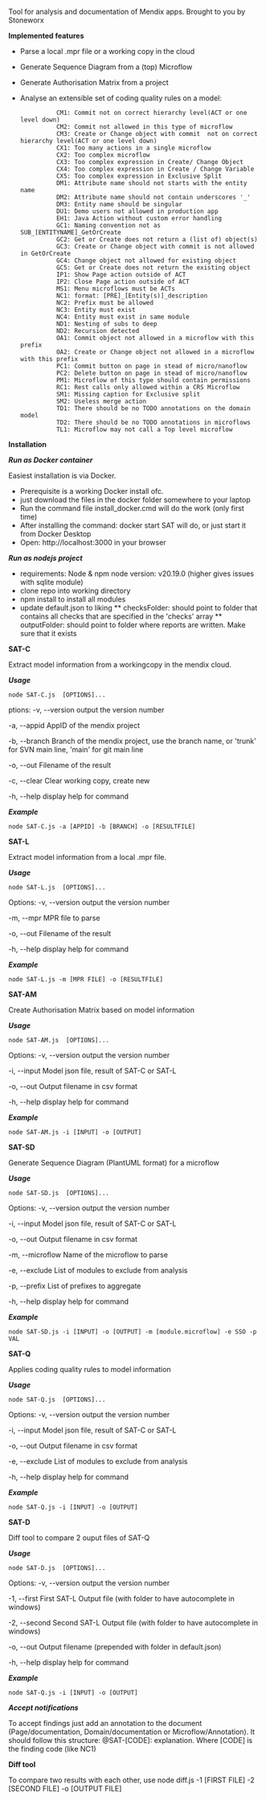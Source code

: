 Tool for analysis and documentation of Mendix apps. 
Brought to you by Stoneworx

**Implemented features**

* Parse a local .mpr file or a working copy in the cloud
* Generate Sequence Diagram from a (top) Microflow
* Generate Authorisation Matrix from a project
* Analyse an extensible set of coding quality rules on a model:
  
				CM1: Commit not on correct hierarchy level(ACT or one level down)
				CM2: Commit not allowed in this type of microflow
				CM3: Create or Change object with commit  not on correct hierarchy level(ACT or one level down)
				CX1: Too many actions in a single microflow
				CX2: Too complex microflow
				CX3: Too complex expression in Create/ Change Object
				CX4: Too complex expression in Create / Change Variable
				CX5: Too complex expression in Exclusive Split
				DM1: Attribute name should not starts with the entity name
				DM2: Attribute name should not contain underscores '_'
				DM3: Entity name should be singular
				DU1: Demo users not allowed in production app
				EH1: Java Action without custom error handling
				GC1: Naming convention not as SUB_[ENTITYNAME]_GetOrCreate
				GC2: Get or Create does not return a (list of) object(s)
				GC3: Create or Change object with commit is not allowed in GetOrCreate
				GC4: Change object not allowed for existing object
				GC5: Get or Create does not return the existing object
				IP1: Show Page action outside of ACT
				IP2: Close Page action outside of ACT
				MS1: Menu microflows must be ACTs
				NC1: format: [PRE]_[Entity(s)]_description
				NC2: Prefix must be allowed
				NC3: Entity must exist 
				NC4: Entity must exist in same module
				ND1: Nesting of subs to deep
				ND2: Recursion detected
				OA1: Commit object not allowed in a microflow with this prefix
				OA2: Create or Change object not allowed in a microflow with this prefix
				PC1: Commit button on page in stead of micro/nanoflow
				PC2: Delete button on page in stead of micro/nanoflow
				PM1: Microflow of this type should contain permissions
				RC1: Rest calls only allowed within a CRS Microflow
				SM1: Missing caption for Exclusive split
				SM2: Useless merge action
				TD1: There should be no TODO annotations on the domain model
				TD2: There should be no TODO annotations in microflows
				TL1: Microflow may not call a Top level microflow

  
**Installation**

***Run as Docker container***

Easiest installation is via Docker.
* Prerequisite is a working Docker install ofc. 
* just download the files in the docker folder somewhere to your laptop
* Run the command file install_docker.cmd will do the work (only first time)
* After installing the command: docker start SAT will do, or just start it from Docker Desktop
* Open: http://localhost:3000 in your browser


***Run as nodejs project***

* requirements: Node & npm node version: v20.19.0 (higher gives issues with sqlite module)
* clone repo into working directory
* npm install to install all modules
* update default.json to liking
** checksFolder: should point to folder that contains all checks that are specified in the 'checks' array 
** outputFolder: should point to folder where reports are written. Make sure that it exists

**SAT-C**

Extract model information from a workingcopy in the mendix cloud.

***Usage***

```node SAT-C.js  [OPTIONS]...```

 ptions:
  -v, --version                  output the version number
  
  -a, --appid <appid>            AppID of the mendix project
  
  -b, --branch <branch name>     Branch of the mendix project, use the branch name, or 'trunk' for SVN main line, 'main' for git main line
   
  -o, --out <output file>   Filename of the result

  -c, --clear                    Clear working copy, create new

  -h, --help                     display help for command


***Example***

```node SAT-C.js -a [APPID] -b [BRANCH] -o [RESULTFILE]```

**SAT-L**

Extract model information from a local .mpr file.

***Usage***

```node SAT-L.js  [OPTIONS]...```

Options:
  -v, --version                  output the version number
  
  -m, --mpr <mpr file>    MPR file to parse

  -o, --out <output file>   Filename of the result

  -h, --help                     display help for command

***Example***

```node SAT-L.js -m [MPR FILE] -o [RESULTFILE]```

**SAT-AM**

Create Authorisation Matrix based on model information

***Usage***

```node SAT-AM.js  [OPTIONS]...```

 Options:
  -v, --version                  output the version number
  
  -i, --input <model file>    Model json file, result of SAT-C or SAT-L

  -o, --out <output file>   Output filename in csv format

  -h, --help                     display help for command

***Example***

```node SAT-AM.js -i [INPUT] -o [OUTPUT]```

**SAT-SD**

Generate Sequence Diagram (PlantUML format) for a microflow

***Usage***

```node SAT-SD.js  [OPTIONS]...```

 Options:
  -v, --version                  output the version number
  
  -i, --input <model file>    Model json file, result of SAT-C or SAT-L

  -o, --out <output file>   Output filename in csv format

  -m, --microflow <microflow> Name of the microflow to parse

  -e, --exclude <modules>  List of modules to exclude from analysis

  -p, --prefix <prefixes> List of prefixes to aggregate
 
  -h, --help                     display help for command

***Example***

```node SAT-SD.js -i [INPUT] -o [OUTPUT] -m [module.microflow] -e SSO -p VAL```


**SAT-Q**

Applies coding quality rules to model information

***Usage***

```node SAT-Q.js  [OPTIONS]...```

 Options:
  -v, --version                  output the version number
  
  -i, --input <model file>    Model json file, result of SAT-C or SAT-L

  -o, --out <output file>   Output filename in csv format
   
  -e, --exclude <modules>  List of modules to exclude from analysis
 
  -h, --help                     display help for command

***Example***

```node SAT-Q.js -i [INPUT] -o [OUTPUT]```

**SAT-D**

Diff tool to compare 2 ouput files of SAT-Q

***Usage***

```node SAT-D.js  [OPTIONS]...```

 Options:
  -v, --version                  output the version number
  
  -1, --first <SAT-L>    First SAT-L Output file (with folder to have autocomplete in windows)

  -2, --second <SAT-L>    Second SAT-L Output file (with folder to have autocomplete in windows)

  -o, --out <output file>   Output filename (prepended with folder in default.json)
 
  -h, --help                     display help for command

***Example***

```node SAT-Q.js -i [INPUT] -o [OUTPUT]```


***Accept notifications***

  To accept findings just add an annotation to the document (Page/documentation, Domain/documentation or Microflow/Annotation). It should follow this structure:
  @SAT-[CODE]: explanation. Where [CODE] is the finding code (like NC1)



**Diff tool**

To compare two results with each other, use node diff.js -1 [FIRST FILE] -2 [SECOND FILE] -o [OUTPUT FILE]
  

  
